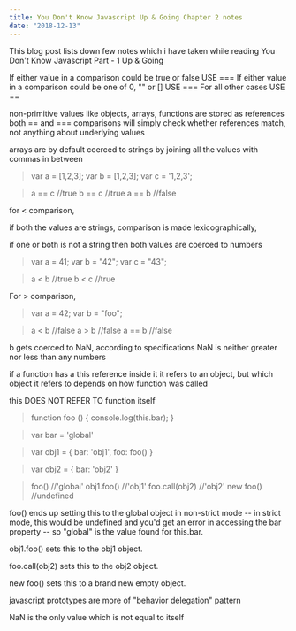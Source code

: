 ```yaml
---
title: You Don't Know Javascript Up & Going Chapter 2 notes
date: "2018-12-13"
---
```


This blog post lists down few notes which i have taken while reading You Don't Know Javascript Part - 1 Up & Going

If either value in a comparison could be true or false USE ===
If either value in a comparison could be one of 0, "" or [] USE ===
For all other cases USE ==

non-primitive values like objects, arrays, functions are stored as references both == and === comparisons will simply check whether references match, not anything about underlying values

arrays are by default coerced to strings by joining all the values with commas in between 

>var a = [1,2,3];
>var b = [1,2,3];
>var c = '1,2,3';

>a == c //true
>b == c //true
>a == b //false

for < comparison, 

if both the values are strings, comparison is made lexicographically,

if one or both is not a string then both values are coerced to numbers

>var a = 41;
>var b = "42";
>var c = "43";

>a < b  //true
>b < c  //true



For > comparison,

> var a = 42;
> var b = "foo";

>a < b //false
>a > b //false
>a == b //false

b gets coerced to NaN, according to specifications NaN is neither greater nor less than any numbers


if a function has a this reference inside it it refers to an object, but which object it refers to depends on how function was called

this DOES NOT REFER TO function itself


>function foo () {
>    console.log(this.bar);
>}

>var bar = 'global'

>var obj1 =  {
>    bar: 'obj1',
>    foo: foo()
>}

>var obj2 = {
>    bar: 'obj2'
>}

>foo() //'global'
obj1.foo() //'obj1'
foo.call(obj2) //'obj2'
new foo() //undefined

foo() ends up setting this to the global object in non-strict mode -- in strict mode, this would be undefined and you'd get an error in accessing the bar property -- so "global" is the value found for this.bar.

obj1.foo() sets this to the obj1 object.

foo.call(obj2) sets this to the obj2 object.

new foo() sets this to a brand new empty object.

javascript prototypes are more of "behavior delegation" pattern

NaN is the only value which is not equal to itself


